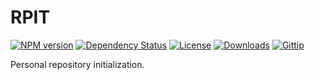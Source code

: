 
# RPIT

[![NPM version][npm-image]][npm-url]
[![Dependency Status][david-image]][david-url]
[![License][license-image]][license-url]
[![Downloads][downloads-image]][downloads-url]
[![Gittip][gittip-image]][gittip-url]

Personal repository initialization.

[npm-image]: https://img.shields.io/npm/v/rpit.svg?style=flat-square
[npm-url]: https://npmjs.org/package/rpit
[github-tag]: http://img.shields.io/github/tag/jonathanong/rpit.svg?style=flat-square
[github-url]: https://github.com/jonathanong/rpit/tags
[travis-image]: https://img.shields.io/travis/jonathanong/rpit.svg?style=flat-square
[travis-url]: https://travis-ci.org/jonathanong/rpit
[coveralls-image]: https://img.shields.io/coveralls/jonathanong/rpit.svg?style=flat-square
[coveralls-url]: https://coveralls.io/r/jonathanong/rpit
[david-image]: http://img.shields.io/david/jonathanong/rpit.svg?style=flat-square
[david-url]: https://david-dm.org/jonathanong/rpit
[license-image]: http://img.shields.io/npm/l/rpit.svg?style=flat-square
[license-url]: LICENSE
[downloads-image]: http://img.shields.io/npm/dm/rpit.svg?style=flat-square
[downloads-url]: https://npmjs.org/package/rpit
[gittip-image]: https://img.shields.io/gratipay/jonathanong.svg?style=flat-square
[gittip-url]: https://gratipay.com/jonathanong/
